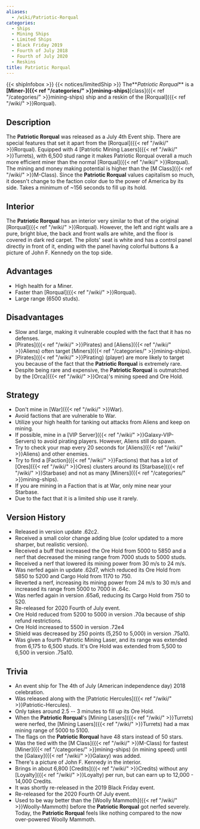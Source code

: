 ```yaml
---
aliases:
  - /wiki/Patriotic-Rorqual
categories:
  - Ships
  - Mining Ships
  - Limited Ships
  - Black Friday 2019
  - Fourth of July 2018
  - Fourth of July 2020
  - Reskins
title: Patriotic Rorqual
---
```


{{< shipInfobox >}} {{< notices/limitedShip >}} The**_Patriotic Rorqual_** is a **[Miner-]({{< ref "/categories/" >}}mining-ships)**[class]({{< ref "/categories/" >}}mining-ships) ship and a reskin of the [Rorqual]({{< ref "/wiki/" >}}Rorqual).

## Description  

The **Patriotic Rorqual** was released as a July 4th Event ship. There are special features that set it apart from the [Rorqual]({{< ref "/wiki/" >}}Rorqual). Equipped with 4 [Patriotic Mining Lasers]({{< ref "/wiki/" >}}Turrets), with 6,500 stud range it makes Patriotic Rorqual overall a much more efficient miner than the normal [Rorqual]({{< ref "/wiki/" >}}Rorqual). The mining and money making potential is higher than the [M Class]({{< ref "/wiki/" >}}M-Class). Since the **Patriotic Rorqual** values capitalism so much, it doesn't change to the faction color due to the power of America by its side. Takes a minimum of ~156 seconds to fill up its hold.

## Interior 

The **Patriotic Rorqual** has an interior very similar to that of the original [Rorqual]({{< ref "/wiki/" >}}Rorqual). However, the left and right walls are a pure, bright blue, the back and front walls are white, and the floor is covered in dark red carpet. The pilots' seat is white and has a control panel directly in front of it, ending with the panel having colorful buttons & a picture of John F. Kennedy on the top side.

## Advantages 

- High health for a Miner.
- Faster than [Rorqual]({{< ref "/wiki/" >}}Rorqual).
- Large range (6500 studs).

## Disadvantages 

- Slow and large, making it vulnerable coupled with the fact that it has no defenses.
- [Pirates]({{< ref "/wiki/" >}}Pirates) and [Aliens]({{< ref "/wiki/" >}}Aliens) often target [Miners]({{< ref "/categories/" >}}mining-ships).
- [Pirates]({{< ref "/wiki/" >}}Pirating) (player) are more likely to target you because of the fact that the **Patriotic Rorqual** is extremely rare.
- Despite being rare and expensive, the **Patriotic Rorqual** is outmatched by the [Orca]({{< ref "/wiki/" >}}Orca)'s mining speed and Ore Hold.

## Strategy 

- Don't mine in [War]({{< ref "/wiki/" >}}War).
- Avoid factions that are vulnerable to War.
- Utilize your high health for tanking out attacks from Aliens and keep on mining.
- If possible, mine in a [VIP Server]({{< ref "/wiki/" >}}Galaxy-VIP-Servers) to avoid pirating players. However, Aliens still do spawn.
- Try to check your map every 20 seconds for [Aliens]({{< ref "/wiki/" >}}Aliens) and other enemies.
- Try to find a [Faction]({{< ref "/wiki/" >}}Factions) that has a lot of [Ores]({{< ref "/wiki/" >}}Ores) clusters around its [Starbase]({{< ref "/wiki/" >}}Starbase) and not as many [Miners]({{< ref "/categories/" >}}mining-ships).
- If you are mining in a Faction that is at War, only mine near your Starbase.
- Due to the fact that it is a limited ship use it rarely.

## Version History

- Released in version update .62c2.
- Received a small color change adding blue (color updated to a more sharper, but realistic version).
- Received a buff that increased the Ore Hold from 5000 to 5850 and a nerf that decreased the mining range from 7000 studs to 5000 studs.
- Received a nerf that lowered its mining power from 30 m/s to 24 m/s.
- Was nerfed again in update .62d7, which reduced its Ore Hold from 5850 to 5200 and Cargo Hold from 1170 to 750.
- Reverted a nerf, increasing its mining power from 24 m/s to 30 m/s and increased its range from 5000 to 7000 in .64c.
- Was nerfed again in version .65a6, reducing its Cargo Hold from 750 to 520.
- Re-released for 2020 Fourth of July event.
- Ore Hold reduced from 5200 to 5000 in version .70a because of ship refund restrictions.
- Ore Hold increased to 5500 in version .72e4
- Shield was decreased by 250 points (5,250 to 5,000) in version .75a10.
- Was given a fourth Patriotic Mining Laser, and its range was extended from 6,175 to 6,500 studs. It's Ore Hold was extended from 5,500 to 6,500 in version .75a10.

## Trivia 

- An event ship for The 4th of July (American independence day) 2018 celebration.
- Was released along with the [Patriotic Hercules]({{< ref "/wiki/" >}}Patriotic-Hercules).
- Only takes around 2.5 -- 3 minutes to fill up its Ore Hold.
- When the **Patriotic Rorqual**'s [Mining Lasers]({{< ref "/wiki/" >}}Turrets) were nerfed, the [Mining Lasers]({{< ref "/wiki/" >}}Turrets) had a max mining range of 5000 to 5100.
- The flags on the **Patriotic Rorqual** have 48 stars instead of 50 stars.
- Was the tied with the [M Class]({{< ref "/wiki/" >}}M-Class) for fastest [Miner]({{< ref "/categories/" >}}mining-ships) (in mining speed) until the [Galaxy]({{< ref "/wiki/" >}}Galaxy) was added.
- There's a picture of John F. Kennedy in the interior.
- Brings in about 6,800 [Credits]({{< ref "/wiki/" >}}Credits) without any [Loyalty]({{< ref "/wiki/" >}}Loyalty) per run, but can earn up to 12,000 - 14,000 Credits.
- It was shortly re-released in the 2019 Black Friday event.
- Re-released for the 2020 Fourth Of July event.
- Used to be way better than the [Woolly Mammoth]({{< ref "/wiki/" >}}Woolly-Mammoth) before the **Patriotic Rorqual** got nerfed severely. Today, the **Patriotic Rorqual** feels like nothing compared to the now over-powered Woolly Mammoth.
